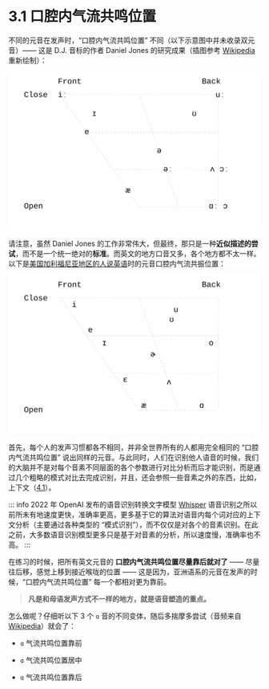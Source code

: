 # 3.1 口腔内气流共鸣位置

不同的元音在发声时，“口腔内气流共鸣位置” 不同（以下示意图中并未收录双元音）—— 这是 D.J. 音标的作者 Daniel Jones 的研究成果（插图参考 [Wikipedia](https://en.wikipedia.org/wiki/Vowel_diagram) 重新绘制）：

![](../images/vowel-positions.svg)

请注意，虽然 Daniel Jones 的工作非常伟大，但最终，那只是一种**近似描述的尝试**，而不是一个统一绝对的**标准**。而英文的地方口音又多，各个地方都不太一样。以下是[美国加利福尼亚地区的人说英语](https://en.wikipedia.org/wiki/California_English)时的元音口腔内气流共振位置：

![](../images/vowel-positions-california.svg)

首先，每个人的发声习惯都各不相同，并非全世界所有的人都用完全相同的 “口腔内气流共鸣位置” 说出同样的元音。与此同时，人们在识别他人语音的时候，我们的大脑并不是对每个音素不同层面的各个参数进行对比分析而后才能识别，而是通过几个粗略的模式对比去完成识别，并且，还会参照一些音素之外的东西，比如，上下文（[4.1](#4.1-流利)）。

::: info
2022 年 OpenAI 发布的语音识别转换文字模型 [Whisper](https://github.com/openai/whisper) 语音识别之所以前所未有地速度更快，准确率更高，更多基于它的算法对语音内每个词对应的上下文分析（主要通过各种类型的 “模式识别”），而不仅仅是对各个的音素识别。在此之前，大多数语音识别模型更多只是基于对音素的分析，所以速度慢，准确率也不高。
:::

在练习的时候，把所有英文元音的 **口腔内气流共鸣位置尽量靠后就对了** —— 尽量往后移，感觉上移到接近喉咙的位置 —— 这是因为，亚洲语系的元音在发声的时候，“口腔内气流共鸣位置” 每一个都相对更为靠前。

> **凡是和母语发声方式不一样的地方，就是语音塑造的重点。**

怎么做呢？仔细听以下 3 个  `ɑ` 音的不同变体，随后多揣摩多尝试（音频来自 [Wikipedia](https://en.wikipedia.org/wiki/Vowel)）就会了：

*  `ɑ` 气流共鸣位置靠前<span class="speak-word-inline" data-audio-us="/audios/ɑ-01-PR-open_front_unrounded_vowel.ogg.mp3"></span>

*  `ɑ` 气流共鸣位置居中<span class="speak-word-inline" data-audio-us="/audios/ɑ-02-Open_central_unrounded_vowel.ogg.mp3"></span>

*  `ɑ` 气流共鸣位置靠后<span class="speak-word-inline" data-audio-us="/audios/ɑ-03-Open_back_unrounded_vowel.ogg.mp3"></span>



 
